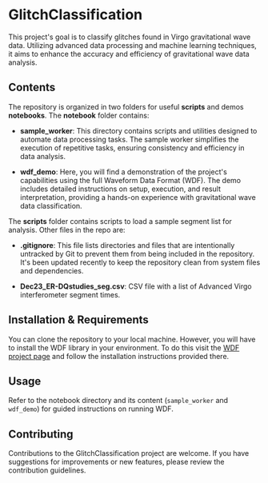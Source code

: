 # GlitchClassification

This project's goal is to classify glitches found in Virgo gravitational wave data. Utilizing advanced data processing and machine learning techniques, it aims to enhance the accuracy and efficiency of gravitational wave data analysis.

## Contents

The repository is organized in two folders for useful **scripts** and demos **notebooks**. The **notebook** folder contains:

- **sample_worker**: This directory contains scripts and utilities designed to automate data processing tasks. The sample worker simplifies the execution of repetitive tasks, ensuring consistency and efficiency in data analysis.

- **wdf_demo**: Here, you will find a demonstration of the project's capabilities using the full Waveform Data Format (WDF). The demo includes detailed instructions on setup, execution, and result interpretation, providing a hands-on experience with gravitational wave data classification.

The **scripts** folder contains scripts to load a sample segment list for analysis. Other files in the repo are:

- **.gitignore**: This file lists directories and files that are intentionally untracked by Git to prevent them from being included in the repository. It's been updated recently to keep the repository clean from system files and dependencies.

- **Dec23_ER-DQstudies_seg.csv**: CSV file with a list of Advanced Virgo interferometer segment times. 

## Installation & Requirements

You can clone the repository to your local machine. However, you will have to install the WDF library in your environment. To do this visit the [WDF project page](https://gitlab.com/wdfpipe/wdf/-/tree/master?ref_type=heads) and follow the installation instructions provided there.

## Usage

Refer to the notebook directory and its content (`sample_worker` and `wdf_demo`) for guided instructions on running WDF.
 
## Contributing

Contributions to the GlitchClassification project are welcome. If you have suggestions for improvements or new features, please review the contribution guidelines.
